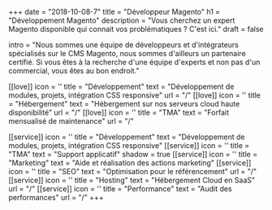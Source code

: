 +++
date = "2018-10-08-7"
title = "Développeur Magento"
h1 = "Développement Magento"
description = "Vous cherchez un expert Magento disponible qui connait vos problématiques ? C'est ici."
draft = false


intro = "Nous sommes une équipe de développeurs et d'intégrateurs spécialisés sur le CMS Magento, nous sommes d'ailleurs un partenaire certifié. Si vous êtes à la recherche d'une équipe d'experts et non pas d'un commercial, vous êtes au bon endroit."

[[love]]
    icon = '<path d="M66.239 8c7.365 0 13.356 5.954 13.356 13.273v41.294c0 7.32-5.99 13.273-13.356 13.273H18.751c-7.365 0-13.356-5.954-13.356-13.273V21.273C5.395 13.953 11.385 8 18.751 8zm10.388 20.647H8.363v33.92c0 5.691 4.661 10.323 10.388 10.323h47.488c5.727 0 10.388-4.632 10.388-10.323v-33.92zm-32.03 12.186c.271-.787 1.15-1.219 1.97-.956l.15.047c.396.124.724.397.91.755.188.36.22.777.087 1.158l-6.26 18.13C41.235 60.6 40.625 61 39.969 61c-.16 0-.324-.024-.486-.076l-.15-.046a1.544 1.544 0 01-.91-.756 1.46 1.46 0 01-.088-1.159zm-11.95 3.483a1.451 1.451 0 011.118-.25c.39.07.737.3.962.633.466.688.383 1.758-.288 2.238l-5.617 4.02 5.617 4.019c.67.48.838 1.425.373 2.113-.227.334-.614.624-1.006.696-.12.023-.246.035-.372.035-.282 0-.563-.064-.787-.224l-7.536-5.392c-.4-.285-.636-.75-.636-1.247 0-.498.237-.962.636-1.249zm18.537-.242c.39-.07.834-.043 1.16.189l7.536 5.392c.398.287.635.751.635 1.25 0 .496-.237.96-.635 1.247l-7.537 5.392a1.469 1.469 0 01-1.117.252 1.485 1.485 0 01-.963-.634l-.085-.125a1.547 1.547 0 01.373-2.114l5.618-4.019-5.618-4.02a1.548 1.548 0 01-.373-2.114c.225-.332.614-.625 1.006-.696zM66.239 10.95H18.751c-5.727 0-10.388 4.632-10.388 10.323v4.424h68.264v-4.424c0-5.691-4.661-10.323-10.388-10.323zm-40.704 4.47c1.169 0 2.12.951 2.12 2.12s-.951 2.12-2.12 2.12-2.12-.951-2.12-2.12.951-2.12 2.12-2.12zm-6.36 0c1.169 0 2.12.951 2.12 2.12s-.951 2.12-2.12 2.12-2.12-.951-2.12-2.12.951-2.12 2.12-2.12zm12.72 0c1.169 0 2.12.951 2.12 2.12s-.951 2.12-2.12 2.12-2.12-.951-2.12-2.12.951-2.12 2.12-2.12zm-6.36 1.413a.709.709 0 00-.707.707c0 .389.318.707.707.707a.709.709 0 00.707-.707.709.709 0 00-.707-.707zm-6.36 0a.709.709 0 00-.707.707c0 .389.318.707.707.707a.709.709 0 00.707-.707.709.709 0 00-.707-.707zm12.72 0a.709.709 0 00-.707.707c0 .389.318.707.707.707a.709.709 0 00.707-.707.709.709 0 00-.707-.707z" fill-rule="evenodd"/>'
    title = "Développement"
    text = "Développement de modules, projets, intégration CSS responsive"
    url = "/"
[[love]]
    icon = '<path d="M68.209 7.23c3.305 0 6.023 2.636 6.142 5.904l.004.223v12.18c0 3.294-2.644 6.004-5.922 6.123l-.224.004H45.007v5.438h23.202c3.305 0 6.023 2.636 6.142 5.904l.004.224v12.179c0 3.295-2.644 6.004-5.922 6.123l-.224.004H45.007V75.4h25.968c.845 0 1.536.69 1.536 1.532 0 .796-.616 1.455-1.397 1.526l-.14.006H15.966c-.845 0-1.536-.69-1.536-1.532 0-.796.616-1.455 1.397-1.526l.14-.006h25.967V61.536H18.731c-3.305 0-6.023-2.636-6.142-5.904l-.004-.223v-12.18c0-3.295 2.644-6.004 5.922-6.123l.224-.004h23.202v-5.438H18.731c-3.305 0-6.023-2.636-6.142-5.904l-.004-.224V13.357c0-3.295 2.644-6.004 5.922-6.123l.224-.004h49.478zm0 32.936H18.731a3.08 3.08 0 00-3.068 2.884l-.005.18v12.179a3.078 3.078 0 002.893 3.058l.18.005h49.478a3.08 3.08 0 003.068-2.884l.005-.18V43.23a3.078 3.078 0 00-3.073-3.064zm-41.104 3.217c3.304 0 5.993 2.68 5.993 5.974s-2.689 5.975-5.993 5.975c-3.303 0-5.992-2.68-5.992-5.975 0-3.293 2.689-5.974 5.992-5.974zm0 2.987a2.914 2.914 0 00-2.92 2.91 2.914 2.914 0 002.92 2.911 2.914 2.914 0 002.92-2.91 2.913 2.913 0 00-2.92-2.91zm36.955 1.38c.845 0 1.537.69 1.537 1.532a1.54 1.54 0 01-1.537 1.532H40.09c-.846 0-1.537-.69-1.537-1.532 0-.843.691-1.532 1.537-1.532zm4.149-37.455H18.731a3.08 3.08 0 00-3.068 2.884l-.005.18v12.178a3.078 3.078 0 002.893 3.059l.18.005h49.478a3.08 3.08 0 003.068-2.885l.005-.179v-12.18a3.077 3.077 0 00-3.073-3.063zm-41.104 3.14c3.304 0 5.993 2.68 5.993 5.975 0 3.293-2.689 5.974-5.993 5.974-3.303 0-5.992-2.68-5.992-5.974s2.689-5.975 5.992-5.975zm0 3.064a2.914 2.914 0 00-2.92 2.91 2.914 2.914 0 002.92 2.911 2.914 2.914 0 002.92-2.91 2.914 2.914 0 00-2.92-2.911zm36.955 1.379c.845 0 1.537.689 1.537 1.532a1.54 1.54 0 01-1.397 1.525l-.14.006H40.09a1.538 1.538 0 01-1.537-1.531 1.54 1.54 0 011.397-1.526l.14-.006h23.97z" fill-rule="evenodd"/>'
    title = "Hébergement"
    text = "Hébergement sur nos serveurs cloud haute disponibilité"
    url = "/"
[[love]]
    icon = '<path d="M74.363 8.074a1.387 1.387 0 011.433.338c.376.375.506.93.338 1.432l-2.061 6.185c-.07.207-.185.395-.339.548L51.756 38.555l21.683 21.683a8.567 8.567 0 012.517 6.097c0 2.31-.895 4.476-2.517 6.1a8.597 8.597 0 01-6.099 2.522 8.596 8.596 0 01-6.098-2.522L39.559 50.752 37.5 52.81a7.187 7.187 0 011.218 4.026c0 1.937-.75 3.752-2.11 5.112L26.316 72.24a10.067 10.067 0 01-7.173 2.96 10.07 10.07 0 01-7.175-2.96c-3.957-3.957-3.957-10.394 0-14.35l10.291-10.292c2.48-2.48 6.328-2.773 9.136-.889l2.061-2.06-5.19-5.19a16.008 16.008 0 01-3.242.337c-4.215 0-8.177-1.64-11.158-4.621a1.484 1.484 0 01-.137-.16A15.692 15.692 0 019.414 21.8a3.771 3.771 0 012.555-3.059 3.779 3.779 0 013.896.916l3.37 3.371a3.395 3.395 0 004.8 0c.636-.637.986-1.49.986-2.398 0-.911-.35-1.763-.987-2.4l-3.371-3.37a3.782 3.782 0 01-.916-3.894 3.782 3.782 0 013.068-2.558c4.96-.707 9.832.92 13.366 4.453l.023.024c3.884 3.9 5.295 9.34 4.25 14.366l5.199 5.2 21.979-21.978c.154-.154.341-.27.547-.339zm-46.991 40.21a4.41 4.41 0 00-3.133 1.295L13.947 59.87c-2.864 2.865-2.864 7.527 0 10.39 2.863 2.864 7.525 2.863 10.39 0l10.291-10.292a4.392 4.392 0 001.29-3.132 4.39 4.39 0 00-1.29-3.133l-4.122-4.124a4.419 4.419 0 00-3.134-1.295zm22.404-7.75l-8.238 8.238 21.684 21.682a5.833 5.833 0 008.237 0 5.783 5.783 0 001.697-4.119c0-1.56-.603-3.022-1.697-4.117L49.776 40.535zM30.472 57.859c.514.513.546 1.41.097 1.97l-.096.107-8.23 8.23c-.263.264-.667.432-1.038.432s-.777-.168-1.04-.431c-.512-.512-.545-1.41-.096-1.97l.097-.108 8.229-8.23c.525-.525 1.553-.525 2.078 0zm35.369 6.977a2.125 2.125 0 012.999 0c.401.4.623.934.623 1.5 0 .57-.222 1.103-.623 1.503-.4.399-.931.62-1.5.62a2.101 2.101 0 01-1.502-.624 2.098 2.098 0 01-.62-1.498c0-.567.221-1.1.623-1.501zm1.5.823a.681.681 0 00-.678.678.678.678 0 10.677-.678zM26.35 53.735c.513.514.545 1.41.096 1.97l-.096.108-8.23 8.23c-.263.262-.667.43-1.04.43-.37 0-.775-.168-1.039-.43-.511-.513-.543-1.41-.096-1.97l.096-.108 8.231-8.23c.546-.547 1.53-.547 2.078 0zm46.243-42.12l-3.216 1.072-22.734 22.735-10.217 10.217-2.95 2.95 1.07 1.072 1.072 1.073L71.52 14.83l1.072-3.216zm-33.085 18.65c-.056.13-.127.254-.186.383-.138.298-.276.596-.434.888-.08.147-.17.287-.255.43-.168.29-.336.58-.525.86-.121.18-.259.352-.387.528-.168.23-.328.46-.51.682a15.88 15.88 0 01-1.03 1.14c-.356.355-.728.693-1.116 1.012a15.666 15.666 0 01-3.793 2.318l4.164 4.164 8.237-8.238zm-5.33-15.445c-2.904-2.89-6.9-4.219-10.97-3.638a.971.971 0 00-.805.672.98.98 0 00.24 1.027l3.37 3.37a6.144 6.144 0 011.808 4.38 6.157 6.157 0 01-1.807 4.38 6.204 6.204 0 01-8.759 0l-3.37-3.373c-.394-.395-.85-.296-1.028-.241a.968.968 0 00-.67.8c-.595 4.168.852 8.297 3.885 11.2l.618.556c.035.033.068.065.1.098 3.457 2.842 8.05 3.617 12.13 2.338.473-.147.931-.319 1.378-.516.075-.032.148-.073.224-.11a13.094 13.094 0 001.428-.781c.278-.175.547-.362.812-.56.122-.09.246-.179.367-.274.37-.298.73-.61 1.072-.952.34-.34.652-.701.95-1.07.099-.123.188-.252.282-.378a13.354 13.354 0 00.808-1.22c.186-.322.358-.653.516-.99.04-.086.086-.168.124-.254.196-.445.37-.903.516-1.373 1.283-4.103.492-8.72-2.387-12.18l-.04-.045z" fill-rule="evenodd"/>'
    title = "TMA"
    text = "Forfait mensualisé de maintenance"
    url = "/"

[[service]]
    icon = '<defs><linearGradient id="a" x1="6.395%" x2="83.34%" y1="13.652%" y2="80.342%"><stop offset="0%" stop-color="#0098C7"/><stop offset="100%" stop-color="#0DE9C9"/></linearGradient></defs><path d="M65.844 8C73.209 8 79.2 13.954 79.2 21.273v41.294c0 7.32-5.99 13.273-13.356 13.273H18.356C10.991 75.84 5 69.886 5 62.567V21.273C5 13.953 10.99 8 18.356 8zm10.388 20.647H7.968v33.92c0 5.691 4.661 10.323 10.388 10.323h47.488c5.727 0 10.388-4.632 10.388-10.323v-33.92zm-32.03 12.186c.271-.787 1.15-1.219 1.97-.956l.15.047c.396.124.724.397.91.755.188.36.22.777.087 1.158l-6.26 18.13C40.84 60.6 40.23 61 39.574 61c-.16 0-.324-.024-.486-.076l-.15-.046a1.544 1.544 0 01-.91-.756 1.46 1.46 0 01-.088-1.159zm-11.95 3.483a1.451 1.451 0 011.118-.25c.39.07.737.3.962.633.466.688.383 1.758-.288 2.238l-5.617 4.02 5.617 4.019c.67.48.838 1.425.373 2.113-.227.334-.614.624-1.006.696-.12.023-.246.035-.372.035-.282 0-.563-.064-.787-.224l-7.536-5.392c-.4-.285-.636-.75-.636-1.247 0-.498.237-.962.636-1.249zm18.537-.242c.39-.07.834-.043 1.16.189l7.536 5.392c.398.287.635.751.635 1.25 0 .496-.237.96-.635 1.247l-7.537 5.392a1.469 1.469 0 01-1.117.252 1.485 1.485 0 01-.963-.634l-.085-.125a1.547 1.547 0 01.373-2.114l5.618-4.019-5.618-4.02a1.548 1.548 0 01-.373-2.114c.225-.332.614-.625 1.006-.696zM65.844 10.95H18.356c-5.727 0-10.388 4.632-10.388 10.323v4.424h68.264v-4.424c0-5.691-4.661-10.323-10.388-10.323zM25.14 15.42c1.169 0 2.12.951 2.12 2.12s-.951 2.12-2.12 2.12-2.12-.951-2.12-2.12.951-2.12 2.12-2.12zm-6.36 0c1.169 0 2.12.951 2.12 2.12s-.951 2.12-2.12 2.12-2.12-.951-2.12-2.12.951-2.12 2.12-2.12zm12.72 0c1.169 0 2.12.951 2.12 2.12s-.951 2.12-2.12 2.12-2.12-.951-2.12-2.12.951-2.12 2.12-2.12zm-6.36 1.413a.709.709 0 00-.707.707c0 .389.318.707.707.707a.709.709 0 00.707-.707.709.709 0 00-.707-.707zm-6.36 0a.709.709 0 00-.707.707c0 .389.318.707.707.707a.709.709 0 00.707-.707.709.709 0 00-.707-.707zm12.72 0a.709.709 0 00-.707.707c0 .389.318.707.707.707a.709.709 0 00.707-.707.709.709 0 00-.707-.707z" fill="url(#a)" fill-rule="evenodd"/>'
    title = "Développement"
    text = "Développement de modules, projets, intégration CSS responsive"
[[service]]
    icon = '<defs><linearGradient id="a" x1="6.395%" x2="83.34%" y1="6.523%" y2="86.293%"><stop offset="0%" stop-color="#0098C7"/><stop offset="100%" stop-color="#0DE9C9"/></linearGradient></defs><path d="M74.363 8.074a1.387 1.387 0 011.433.338c.376.375.506.93.338 1.432l-2.061 6.185c-.07.207-.185.395-.339.548L51.756 38.555l21.683 21.683a8.567 8.567 0 012.517 6.097c0 2.31-.895 4.476-2.517 6.1a8.597 8.597 0 01-6.099 2.522 8.596 8.596 0 01-6.098-2.522L39.559 50.752 37.5 52.81a7.187 7.187 0 011.218 4.026c0 1.937-.75 3.752-2.11 5.112L26.316 72.24a10.067 10.067 0 01-7.173 2.96 10.07 10.07 0 01-7.175-2.96c-3.957-3.957-3.957-10.394 0-14.35l10.291-10.292c2.48-2.48 6.328-2.773 9.136-.889l2.061-2.06-5.19-5.19a16.008 16.008 0 01-3.242.337c-4.215 0-8.177-1.64-11.158-4.621a1.484 1.484 0 01-.137-.16A15.692 15.692 0 019.414 21.8a3.771 3.771 0 012.555-3.059 3.779 3.779 0 013.896.916l3.37 3.371a3.395 3.395 0 004.8 0c.636-.637.986-1.49.986-2.398 0-.911-.35-1.763-.987-2.4l-3.371-3.37a3.782 3.782 0 01-.916-3.894 3.782 3.782 0 013.068-2.558c4.96-.707 9.832.92 13.366 4.453l.023.024c3.884 3.9 5.295 9.34 4.25 14.366l5.199 5.2 21.979-21.978c.154-.154.341-.27.547-.339zm-46.991 40.21a4.41 4.41 0 00-3.133 1.295L13.947 59.87c-2.864 2.865-2.864 7.527 0 10.39 2.863 2.864 7.525 2.863 10.39 0l10.291-10.292a4.392 4.392 0 001.29-3.132 4.39 4.39 0 00-1.29-3.133l-4.122-4.124a4.419 4.419 0 00-3.134-1.295zm22.404-7.75l-8.238 8.238 21.684 21.682a5.833 5.833 0 008.237 0 5.783 5.783 0 001.697-4.119c0-1.56-.603-3.022-1.697-4.117L49.776 40.535zM30.472 57.859c.514.513.546 1.41.097 1.97l-.096.107-8.23 8.23c-.263.264-.667.432-1.038.432s-.777-.168-1.04-.431c-.512-.512-.545-1.41-.096-1.97l.097-.108 8.229-8.23c.525-.525 1.553-.525 2.078 0zm35.369 6.977a2.125 2.125 0 012.999 0c.401.4.623.934.623 1.5 0 .57-.222 1.103-.623 1.503-.4.399-.931.62-1.5.62a2.101 2.101 0 01-1.502-.624 2.098 2.098 0 01-.62-1.498c0-.567.221-1.1.623-1.501zm1.5.823a.681.681 0 00-.678.678.678.678 0 10.677-.678zM26.35 53.735c.513.514.545 1.41.096 1.97l-.096.108-8.23 8.23c-.263.262-.667.43-1.04.43-.37 0-.775-.168-1.039-.43-.511-.513-.543-1.41-.096-1.97l.096-.108 8.231-8.23c.546-.547 1.53-.547 2.078 0zm46.243-42.12l-3.216 1.072-22.734 22.735-10.217 10.217-2.95 2.95 1.07 1.072 1.072 1.073L71.52 14.83l1.072-3.216zm-33.085 18.65c-.056.13-.127.254-.186.383-.138.298-.276.596-.434.888-.08.147-.17.287-.255.43-.168.29-.336.58-.525.86-.121.18-.259.352-.387.528-.168.23-.328.46-.51.682a15.88 15.88 0 01-1.03 1.14c-.356.355-.728.693-1.116 1.012a15.666 15.666 0 01-3.793 2.318l4.164 4.164 8.237-8.238zm-5.33-15.445c-2.904-2.89-6.9-4.219-10.97-3.638a.971.971 0 00-.805.672.98.98 0 00.24 1.027l3.37 3.37a6.144 6.144 0 011.808 4.38 6.157 6.157 0 01-1.807 4.38 6.204 6.204 0 01-8.759 0l-3.37-3.373c-.394-.395-.85-.296-1.028-.241a.968.968 0 00-.67.8c-.595 4.168.852 8.297 3.885 11.2l.618.556c.035.033.068.065.1.098 3.457 2.842 8.05 3.617 12.13 2.338.473-.147.931-.319 1.378-.516.075-.032.148-.073.224-.11a13.094 13.094 0 001.428-.781c.278-.175.547-.362.812-.56.122-.09.246-.179.367-.274.37-.298.73-.61 1.072-.952.34-.34.652-.701.95-1.07.099-.123.188-.252.282-.378a13.354 13.354 0 00.808-1.22c.186-.322.358-.653.516-.99.04-.086.086-.168.124-.254.196-.445.37-.903.516-1.373 1.283-4.103.492-8.72-2.387-12.18l-.04-.045z" fill="url(#a)" fill-rule="evenodd"/>'
    title = "TMA"
    text = "Support applicatif"
    shadow = true
[[service]]
    icon = '<defs><linearGradient id="a" x1="6.395%" x2="83.34%" y1="19.211%" y2="75.701%"><stop offset="0%" stop-color="#0098C7"/><stop offset="100%" stop-color="#0DE9C9"/></linearGradient></defs><path d="M74.538 47.614V32.248c3.594.729 6.308 3.897 6.308 7.684 0 3.686-2.573 6.787-6.026 7.62l-.282.062zm-3.153 18.977c0 1.73-1.415 3.136-3.154 3.136a3.148 3.148 0 01-3.154-3.136V13.273c0-1.73 1.414-3.137 3.154-3.137s3.154 1.407 3.154 3.137V66.59zM54.038 55.614H35.842V24.25h18.196c3.087 0 5.88-1.267 7.885-3.303v37.968a11.036 11.036 0 00-7.885-3.301zm-15.769 9.25V58.75h6.149c-.608 2.968-2.909 5.333-5.852 6.048l-.297.066zm-3.154 6.431c0 .865-.708 1.569-1.577 1.569h-6.307c-.815 0-1.488-.62-1.569-1.409l-.008-.16c0-.06-.003-.116-.01-.174L24.261 58.75h10.854v12.545zM5.154 39.932c0-8.649 7.074-15.682 15.77-15.682h11.764v31.364H20.923c-8.57 0-15.567-6.836-15.765-15.313l-.004-.37zM68.23 7c3.391 0 6.166 2.674 6.302 6.015l.005.258V29.08C79.88 29.844 84 34.412 84 39.932c0 5.41-3.96 9.907-9.149 10.802l-.313.05V66.59c0 3.458-2.829 6.273-6.307 6.273-3.392 0-6.166-2.676-6.303-6.015l-.005-.258c0-4.232-3.388-7.691-7.608-7.836l-.277-.005h-6.433c-.68 4.688-4.34 8.42-9.008 9.232l-.328.052v3.261c0 2.516-1.996 4.577-4.495 4.7l-.236.005h-6.307c-2.496 0-4.547-1.932-4.72-4.371l-.011-.238-1.411-12.641h-.166C10.49 58.75 2 50.307 2 39.932c0-10.252 8.285-18.615 18.547-18.815l.376-.003h33.115c4.256 0 7.734-3.371 7.88-7.567l.005-.274c0-3.46 2.83-6.273 6.308-6.273zM20.695 27.224c-6.376 0-11.565 5.192-11.565 11.576 0 .794.716 1.51 1.509 1.51.793 0 1.508-.716 1.508-1.51 0-4.718 3.834-8.557 8.548-8.557.793 0 1.508-.716 1.508-1.51 0-.793-.715-1.51-1.508-1.51z" fill="url(#a)" fill-rule="evenodd"/>'
    title = "Marketing"
    text = "Aide et réalisation des actions marketing"
[[service]]
    icon = '<defs><linearGradient id="a" x1="6.395%" x2="83.34%" y1="19.355%" y2="75.582%"><stop offset="0%" stop-color="#0098C7"/><stop offset="100%" stop-color="#0DE9C9"/></linearGradient></defs><path d="M75.249 8c4.168 0 7.568 3.264 7.744 7.355l.007.334v21.713c0 4.135-3.29 7.507-7.415 7.682l-.336.007H59.094a18.293 18.293 0 01.169 16.688l-.272.525 4.499 4.462a5.387 5.387 0 010 7.65A5.445 5.445 0 0159.635 76a5.44 5.44 0 01-3.612-1.357l-.244-.227-4.497-4.463a18.689 18.689 0 01-8.782 2.185c-10.307 0-18.692-8.32-18.692-18.546 0-2.86.666-5.565 1.839-7.987l.259-.514H9.75c-4.168 0-7.568-3.263-7.744-7.355L2 37.402V15.69c0-4.134 3.29-7.507 7.415-7.682L9.75 8h65.5zM57.253 64.95l-.055.063a18.824 18.824 0 01-2.682 2.754l-.56.455 4.026 4.009c.883.874 2.422.874 3.305 0a2.306 2.306 0 00.16-3.102l-.16-.176-4.034-4.003zM42.5 38.138c-8.59 0-15.577 6.931-15.577 15.454 0 8.522 6.988 15.455 15.577 15.455 3.052 0 5.893-.889 8.298-2.4a15.639 15.639 0 004.863-4.825 15.251 15.251 0 002.416-8.23c0-8.523-6.988-15.454-15.577-15.454zm0 3.09c6.871 0 12.462 5.546 12.462 12.363 0 6.817-5.591 12.364-12.462 12.364-6.871 0-12.462-5.547-12.462-12.364 0-6.817 5.591-12.364 12.462-12.364zm0 3.09c-5.154 0-9.346 4.16-9.346 9.273 0 5.114 4.192 9.273 9.346 9.273s9.346-4.159 9.346-9.273-4.192-9.273-9.346-9.273zm32.749-33.227H9.75c-2.465 0-4.486 1.918-4.628 4.328l-.008.27v21.713c0 2.444 1.934 4.45 4.364 4.59L9.75 42h18.18c3.43-4.233 8.682-6.953 14.569-6.953a18.71 18.71 0 0114.232 6.548l.337.405h18.18c2.465 0 4.486-1.918 4.628-4.328l.008-.27V15.69c0-2.444-1.934-4.45-4.364-4.59l-.272-.008zM49.433 21.569a1.714 1.714 0 012.28-.743 1.703 1.703 0 01.854 2.105l-.073.17-4.233 8.4c-.09.18-.219.34-.371.473-.122.118-.26.22-.396.286-.237.12-.501.181-.766.181a1.88 1.88 0 01-.767-.18 1.634 1.634 0 01-.41-.296 1.681 1.681 0 01-.236-.263l-.095-.153-2.72-5.395-2.695 5.348a1.53 1.53 0 01-.369.47 1.602 1.602 0 01-.397.288 1.825 1.825 0 01-1.533 0 1.671 1.671 0 01-.405-.29c-.09-.08-.17-.168-.24-.267l-.096-.154-4.254-8.438a1.7 1.7 0 01.766-2.28 1.736 1.736 0 012.21.601l.09.159 2.696 5.347 2.694-5.347c.081-.161.198-.316.337-.446.126-.126.274-.238.43-.315a1.584 1.584 0 01.578-.157l.126-.009.179.004c.226.008.447.063.65.162.14.071.275.167.392.28.1.086.187.183.261.29l.102.167 2.706 5.37 2.705-5.368zm-21.14 0a1.716 1.716 0 012.269-.749 1.709 1.709 0 01.865 2.112l-.072.17L27.12 31.5c-.092.18-.22.341-.371.473-.121.117-.26.22-.396.287-.238.118-.501.18-.766.18-.243 0-.551-.073-.768-.18a1.697 1.697 0 01-.41-.296 1.68 1.68 0 01-.235-.263l-.095-.152-2.72-5.396-2.696 5.347c-.09.18-.218.341-.37.473-.122.117-.26.22-.396.287a1.829 1.829 0 01-1.533 0 1.664 1.664 0 01-.411-.296 1.585 1.585 0 01-.235-.263l-.096-.152-4.252-8.438a1.7 1.7 0 01.766-2.28c.825-.389 1.748-.116 2.208.6l.091.16 2.695 5.345 2.695-5.346c.083-.162.201-.316.338-.446a1.616 1.616 0 01.633-.397c.121-.04.247-.065.375-.076l.126-.009.18.006c.225.008.448.062.649.162.138.07.272.164.388.275.1.087.189.184.264.292l.102.169 2.707 5.37 2.706-5.369zm42.27.022a1.72 1.72 0 012.095-.846l.205.086a1.7 1.7 0 01.844 2.1l-.073.17-4.232 8.4c-.09.18-.217.34-.37.471a1.564 1.564 0 01-.397.289c-.236.117-.501.18-.766.18-.242 0-.552-.073-.766-.18a1.727 1.727 0 01-.405-.29c-.09-.08-.17-.169-.24-.267l-.097-.154-2.721-5.397-2.693 5.348c-.092.18-.219.34-.371.471a1.6 1.6 0 01-.397.289 1.825 1.825 0 01-1.533 0 1.727 1.727 0 01-.405-.29c-.09-.08-.17-.169-.24-.267l-.097-.154-4.254-8.438a1.702 1.702 0 01.767-2.281c.827-.388 1.748-.115 2.209.6l.091.16 2.695 5.347 2.695-5.347c.081-.162.2-.317.338-.445.126-.128.273-.238.428-.315a1.58 1.58 0 01.578-.159l.126-.008.152.002.028.003c.225.007.448.063.65.162.138.07.272.164.387.275.1.086.189.184.264.292l.104.17 2.707 5.37 2.693-5.347z" fill="url(#a)" fill-rule="evenodd"/>'
    title = "SEO"
    text = "Optimisation pour le référencement"
    url = "/"
[[service]]
    icon = '<defs><linearGradient id="a" x1="6.395%" x2="83.34%" y1="6.575%" y2="86.25%"><stop offset="0%" stop-color="#0098C7"/><stop offset="100%" stop-color="#0DE9C9"/></linearGradient></defs><path d="M27.587 74.037c8.67 8.668 22.753 8.671 31.411.015.64-.641 1.794-.646 2.442-.015.692.692.692 1.794.014 2.471-4.842 4.842-11.29 7.509-18.153 7.509-6.866 0-13.314-2.667-18.156-7.509-.644-.644-.644-1.81 0-2.456.684-.666 1.774-.666 2.442-.015zm26.593-8.192c.44 0 .92.2 1.23.51.31.31.51.789.51 1.228 0 .43-.194.904-.496 1.213A17.025 17.025 0 0143.3 73.82c-4.578 0-8.88-1.78-12.11-5.01-.312-.312-.487-.796-.483-1.237.001-.442.181-.925.497-1.232.312-.304.85-.519 1.226-.496.459.004.908.194 1.23.524 5.312 5.31 13.971 5.308 19.294-.015a1.832 1.832 0 011.053-.498l.165-.01h.008zM51.51 1.472c11.83 0 21.455 9.624 21.455 21.456 0 .755-.048 1.511-.134 2.285C79.632 27.283 84.6 33.61 84.6 41.08c0 .172-.055.334-.108.494-.264 8.871-7.546 16.011-16.48 16.011H20.155C10.145 57.585 2 49.441 2 39.43c0-8.131 5.46-15.258 13.168-17.455.49-6.883 6.233-12.334 13.237-12.334 1.933 0 3.765.424 5.424 1.17C37.81 5.013 44.44 1.47 51.51 1.47zm0 3.304c-5.919 0-11.448 2.957-14.83 7.774 3.05 2.437 5.01 6.18 5.01 10.378 0 .912-.82 1.733-1.732 1.733-.914 0-1.735-.821-1.735-1.733 0-5.414-4.404-9.818-9.818-9.818-5.413 0-9.817 4.404-9.817 9.818 0 .119-.048.23-.075.343a1.648 1.648 0 01-1.316 1.605c-6.893 1.39-11.893 7.513-11.893 14.554 0 8.189 6.66 14.851 14.85 14.851h47.858c7.176 0 13.02-5.757 13.185-12.894-.022-.102-.066-.2-.066-.307 0-7.232-5.886-13.119-13.119-13.119-.912 0-1.735-.82-1.735-1.732 0-.914.823-1.735 1.735-1.735.529 0 1.05.03 1.568.08.053-.557.08-1.104.08-1.646 0-10.01-8.142-18.152-18.15-18.152z" fill="url(#a)" fill-rule="evenodd"/>'
    title = "Hosting"
    text = "Hébergement Cloud en SaaS"
    url = "/"
[[service]]
    icon = '<defs><linearGradient id="a" x1="23.081%" x2="70.582%" y1="6.517%" y2="86.298%"><stop offset="0%" stop-color="#0098C7"/><stop offset="100%" stop-color="#0DE9C9"/></linearGradient></defs><path d="M40.413 1.764a4.762 4.762 0 015.175 0C57.19 9.262 64.6 21.443 66.06 35c6 3.628 9.755 10.051 9.934 17.055l.007.526v6.322c0 .8-.598 1.456-1.367 1.545l-.18.01h-13.97a1.53 1.53 0 01-.724-.184 40.87 40.87 0 01-4.329 6.812l-.638.795.002 3.914c0 .412-.164.809-.454 1.1a1.546 1.546 0 01-.89.442l-.204.013h-.144c-.793 0-1.447-.6-1.537-1.374l-.01-.181V68.98H34.447v2.814c0 .799-.597 1.455-1.367 1.545l-.18.01h-.143c-.795 0-1.448-.6-1.537-1.374l-.01-.181-.002-3.914a41.026 41.026 0 01-4.965-7.607 1.578 1.578 0 01-.535.173l-.191.012h-13.97c-.793 0-1.447-.6-1.537-1.374l-.01-.182V52.58c0-7.207 3.793-13.862 9.94-17.581 1.462-13.556 8.872-25.737 20.473-33.235zm15.755 58.694H29.833a37.924 37.924 0 003.125 4.673l.59.737h18.904c1.2-1.461 2.285-3 3.246-4.603l.47-.807zm10.16-21.508c.01.334.015.663.015.985 0 .506-.009 1.01-.025 1.514l-.037.828-.005.072a45.01 45.01 0 01-1.645 9.955l-.31 1.04c-.213.686-.44 1.37-.687 2.047l-.14.36-.301.8-.317.796h10.029V52.58c0-5.35-2.463-10.348-6.576-13.63zm-46.657 0a17.455 17.455 0 00-6.568 13.096l-.008.534v4.767h10.03l-.318-.797-.44-1.159c-.164-.45-.32-.906-.47-1.362l-.242-.757a44.983 44.983 0 01-1.866-9.907l-.074-1.16a46.348 46.348 0 01-.044-3.255zm23.33-34.845c-.316 0-.63.092-.912.274-10.813 6.988-17.714 18.342-19.07 30.973l-.07.703.002.017c-.057.633-.1 1.213-.132 1.769-.034.695-.065 1.39-.065 2.094 0 .75.022 1.5.062 2.246l.029.417.033.417c.033.462.067.925.115 1.384l.06.507.067.506c.049.393.102.787.164 1.179l.091.544.1.543a41.272 41.272 0 00.734 3.235c.1.373.203.743.313 1.113l.161.52.17.52c.116.357.232.714.359 1.07l.211.57.22.567c.123.31.238.622.366.932l.07.155c.243.54.73.907 1.285.975l.186.012h13.83l.002-7.183c0-.86.693-1.555 1.548-1.555.41 0 .876.163 1.165.455.25.25.458.576.512.924l.014.176-.001 7.183h13.83c.63 0 1.2-.388 1.47-.987l.07-.155.365-.932c.147-.378.297-.756.434-1.137l.183-.535.176-.535c.113-.347.226-.691.33-1.04l.16-.555.152-.558c.093-.343.184-.69.268-1.036.09-.37.173-.744.253-1.119l.111-.539.103-.54c.068-.361.133-.726.19-1.088l.088-.589.078-.59c.043-.338.091-.674.125-1.013l.064-.69.114-1.528c.04-.747.062-1.495.062-2.246a42.703 42.703 0 00-.144-3.247l-.052-.633c-1.17-12.912-8.125-24.559-19.139-31.676A1.675 1.675 0 0043 4.105zm0 18.416c4.35 0 7.888 3.557 7.888 7.93 0 4.37-3.538 7.927-7.889 7.927-4.35 0-7.888-3.556-7.888-7.928S38.65 22.521 43 22.521zm-.073 56.454c.797 0 1.58.606 1.68 1.386l.011.17.002 2.913c0 .413-.164.81-.453 1.1a1.547 1.547 0 01-.891.443l-.204.013h-.144c-.793 0-1.447-.6-1.537-1.373l-.01-.181-.002-2.914c0-.414.163-.81.452-1.101a1.545 1.545 0 011.096-.456zm10.174-4.368c.797 0 1.58.606 1.68 1.386l.011.17v1.456c0 .797-.598 1.455-1.367 1.545l-.18.01h-.144c-.794 0-1.448-.6-1.538-1.374l-.01-.181v-1.456c0-.86.693-1.556 1.548-1.556zm-20.347 0c.798 0 1.58.606 1.681 1.386l.011.17v1.456c0 .797-.596 1.455-1.367 1.545l-.18.01h-.145c-.793 0-1.447-.6-1.537-1.374l-.01-.181v-1.456c0-.86.693-1.556 1.547-1.556zm10.174-4.369c.41 0 .876.164 1.166.456.25.25.458.576.512.924l.014.176-.002 2.912a1.55 1.55 0 01-1.366 1.545l-.181.01h-.143a1.544 1.544 0 01-1.534-1.351l-.013-.204v-2.912c0-.86.693-1.556 1.547-1.556zM43 19.41c6.056 0 10.984 4.953 10.984 11.04 0 6.088-4.928 11.04-10.984 11.04s-10.983-4.952-10.983-11.04c0-6.087 4.927-11.04 10.983-11.04z" transform="rotate(90 43 43)" fill="url(#a)" fill-rule="evenodd"/>'
    title = "Performance"
    text = "Audit des performances"
    url = "/"
+++
